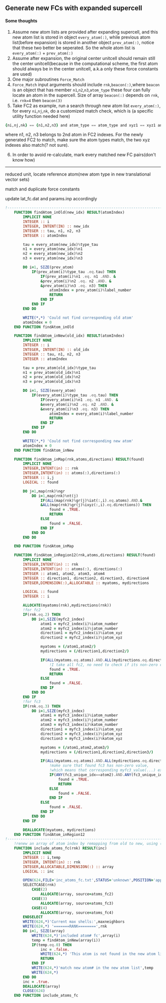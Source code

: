 ## Generate new FCs with expanded supercell

#### Some thoughts

1. Assume new atom lists are provided after expanding supercell, and this new atom list is stored in object `every_atom(:)`, while previous atom list(before expansion) is stored in another object `prev_atom(:)`, notice that these two better be seperated. So the whole atom list is `every_atom(:)` + `prev_atom(:)`
2. Assume after expansion, the original center unitcell should remain still the center unitcell(because in the computational scheme, the first atom should always be in the center unitcell, a.k.a only these force constants are used)
3. One major subroutines `Force_Match` 
4. `Force_Match` input arguments should include `rnk`,`beacon(:)`,where `beacon` is an object that has member `n1`,`n2`,`n3`,`atom_type` these four can fully locate an atom in the supercell. Size of array `beacon(:)` depends on `rnk`, i.e. `rnk=4` then `beacon(3)` 
5. Take FC2 as example, run a search through new atom list `every_atom(:)`, for every `ni`,`nj`,`nk`, do a customized match check, which is (a specific utility function needed here)

```fortran
{ni,nj,nk} == {n1,n2,n3} and atom_type == atom_type and xyz1 == xyz1 and xyz2 == xyz2
```

where n1, n2, n3 belongs to 2nd atom in FC2 indexes. For the newly generated FC2 to match, make sure the atom types match, the two xyz indexes also match(? not sure).

6. In order to avoid re-calculate, mark every matched new FC pairs(don't know how)

---

reduced unit, locate reference atom(new atom type in new translational vector sets)

match and duplicate force constants

update lat_fc.dat and params.inp accordingly

```fortran
!---------------------------------------------------------------------------------------------------
    FUNCTION findAtom_inOld(new_idx) RESULT(atomIndex)
        IMPLICIT NONE
        INTEGER :: i
        INTEGER, INTENT(IN) :: new_idx
        INTEGER :: tau, n1, n2, n3
        INTEGER :: atomIndex

        tau = every_atom(new_idx)%type_tau
        n1 = every_atom(new_idx)%n1
        n2 = every_atom(new_idx)%n2
        n3 = every_atom(new_idx)%n3

        DO i=1, SIZE(prev_atom)
            IF(prev_atom(i)%type_tau .eq.tau) THEN
                IF(prev_atom(i)%n1 .eq. n1 .AND. &
                &prev_atom(i)%n2 .eq. n2 .AND. &
                &prev_atom(i)%n3 .eq. n3) THEN
                    atomIndex = prev_atom(i)%label_number
                    RETURN
                END IF
            END IF
        END DO

        WRITE(*,*) 'Could not find corresponding old atom'
        atomIndex = 0
    END FUNCTION findAtom_inOld

    FUNCTION findAtom_inNew(old_idx) RESULT(atomIndex)
        IMPLICIT NONE
        INTEGER :: i
        INTEGER, INTENT(IN) :: old_idx
        INTEGER :: tau, n1, n2, n3
        INTEGER :: atomIndex

        tau = prev_atom(old_idx)%type_tau
        n1 = prev_atom(old_idx)%n1
        n2 = prev_atom(old_idx)%n2
        n3 = prev_atom(old_idx)%n3

        DO i=1, SIZE(every_atom)
            IF(every_atom(i)%type_tau .eq.tau) THEN
                IF(every_atom(i)%n1 .eq. n1 .AND. &
                &every_atom(i)%n2 .eq. n2 .AND. &
                &every_atom(i)%n3 .eq. n3) THEN
                    atomIndex = every_atom(i)%label_number
                    RETURN
                END IF
            END IF
        END DO

        WRITE(*,*) 'Could not find corresponding new atom'
        atomIndex = 0
    END FUNCTION findAtom_inNew

    FUNCTION findAtom_inMap(rnk,atoms,directions) RESULT(found)
        IMPLICIT NONE
        INTEGER,INTENT(in) :: rnk
        INTEGER,INTENT(in) :: atoms(:),directions(:)
        INTEGER :: i,j
        LOGICAL :: found

        DO j=1,map(rnk)%ngr
            DO i=1,map(rnk)%nt(j)
                IF(ALL(map(rnk)%gr(j)%iat(:,i).eq.atoms).AND.&
                &ALL(map(rnk)%gr(j)%ixyz(:,i).eq.directions)) THEN
                    found = .TRUE.
                    RETURN
                ELSE
                    found = .FALSE.
                END IF
            END DO
        END DO

    END FUNCTION findAtom_inMap

    FUNCTION findAtom_inRegion12(rnk,atoms,directions) RESULT(found)
        IMPLICIT NONE
        INTEGER,INTENT(in) :: rnk
        INTEGER,INTENT(in) :: atoms(:), directions(:)
        INTEGER :: atom1, atom2, atom3, atom4
        INTEGER :: direction1, direction2, direction3, direction4
        INTEGER,DIMENSION(:),ALLOCATABLE :: myatoms, mydirections

        LOGICAL :: found
        INTEGER :: i

        ALLOCATE(myatoms(rnk),mydirections(rnk))
        !for fc2
        IF(rnk.eq.2) THEN
            DO i=1,SIZE(myfc2_index)
                atom1 = myfc2_index(i)%iatom_number
                atom2 = myfc2_index(i)%jatom_number
                direction1 = myfc2_index(i)%iatom_xyz
                direction2 = myfc2_index(i)%jatom_xyz

                myatoms = (/atom1,atom2/)
                mydirections = (/direction1,direction2/)

                IF(ALL(myatoms.eq.atoms).AND.ALL(mydirections.eq.directions)) THEN
                    !I take all fc2, no need to check if its non-zero or not.
                    found = .TRUE.
                    RETURN
                ELSE
                    found = .FALSE.
                END IF
            END DO
        END IF
        !for fc3
        IF(rnk.eq.3) THEN
            DO i=1,SIZE(myfc3_index)
                atom1 = myfc3_index(i)%iatom_number
                atom2 = myfc3_index(i)%jatom_number
                atom3 = myfc3_index(i)%katom_number
                direction1 = myfc3_index(i)%iatom_xyz
                direction2 = myfc3_index(i)%jatom_xyz
                direction3 = myfc3_index(i)%katom_xyz

                myatoms = (/atom1,atom2,atom3/)
                mydirections = (/direction1,direction2,direction3/)

                IF(ALL(myatoms.eq.atoms).AND.ALL(mydirections.eq.directions)) THEN
                    !make sure that found fc3 has non-zero value,
                    !which means that corresponding myfc3_value(...) exists
                    IF(ANY(fc3_unique_idx==atom2).AND.ANY(fc3_unique_idx==atom3)) THEN
                        found = .TRUE.
                        RETURN
                    ELSE
                        found = .FALSE.
                    END IF
                ELSE
                    found = .FALSE.
                END IF
            END DO
        END IF

        DEALLOCATE(myatoms, mydirections)
    END FUNCTION findAtom_inRegion12
!--------------------------------------------------------------------------------------------------
    !renew an array of atom index by remapping from old to new, using (n, tau)
    FUNCTION include_atoms_fc(rnk) RESULT(inc)
        IMPLICIT NONE
        INTEGER :: i,temp
        INTEGER, INTENT(in) :: rnk
        INTEGER,ALLOCATABLE,DIMENSION(:) :: array
        LOGICAL :: inc

        OPEN(624,FILE='inc_atoms_fc.txt',STATUS='unknown',POSITION='append', ACTION='write')
        SELECTCASE(rnk)
            CASE(2)
                ALLOCATE(array, source=atoms_fc2)
            CASE(3)
                ALLOCATE(array, source=atoms_fc3)
            CASE(4)
                ALLOCATE(array, source=atoms_fc4)
        ENDSELECT
        WRITE(624,*)'Current max shells:',maxneighbors
        WRITE(624,*) '=======RANK========',rnk
        DO i=1, SIZE(array)
            WRITE(624,*)'included atom# fc',array(i)
            temp = findAtom_inNew(array(i))
            IF(temp.eq.0) THEN
                inc = .false.
                WRITE(624,*) 'This atom is not found in the new atom list'
                RETURN
            END IF
            WRITE(624,*)'match new atom# in the new atom list',temp
            WRITE(624,*)
        END DO
        inc = .true.
        DEALLOCATE(array)
        CLOSE(624)
    END FUNCTION include_atoms_fc
```

